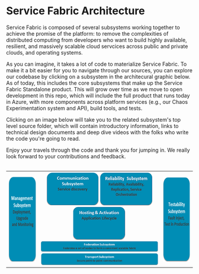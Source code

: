 # Service Fabric Architecture

Service Fabric is composed of several subsystems working together to achieve the promise of the platform: to remove the complexities of distributed computing from developers who want to build highly available, resilient, and massively scalable cloud servcices across public and private clouds, and operating systems. 

As you can imagine, it takes a lot of code to materialize Service Fabric. To make it a bit easier for you to navigate through our sources, you can explore our codebase by clicking on a subsystem in the architecural graphic below. As of today, this includes the core subsystems that make up the Service Fabric Standalone product. This will grow over time as we move to open development in this repo, which will include the full product that runs today in Azure, with more components across platform services (e.g., our Chaos Experimentation system and API), build tools, and tests. 

Clicking on an image below will take you to the related subsystem's top level source folder, which will contain introductory information, links to technical design documents and deep dive videos with the folks who write the code you're going to read. 

Enjoy your travels through the code and thank you for jumping in. We really look forward to your contributions and feedback.   
<br/>
 <table>
        <tr>
          <td align="right" width="130">
             <a href="https://github.com/GitTorre/service-fabric/tree/master/src/prod/src/Management"><img src="https://github.com/GitTorre/service-fabric/blob/master/docs/architecture/Images/Management_E.png" height="230" width="125" align="right" /></a>
          </td>
          <td align="center" width="564">
              <a href="https://github.com/GitTorre/service-fabric/tree/master/src/prod/src/Communication"><img src="https://github.com/GitTorre/service-fabric/blob/master/docs/architecture/Images/Communication_E.png" /></a> 
            <a href="https://github.com/GitTorre/service-fabric/tree/master/src/prod/src/Reliability"><img src="https://github.com/GitTorre/service-fabric/blob/master/docs/architecture/Images/Reliability_E.png" /></a>  
              <a href="https://github.com/GitTorre/service-fabric/tree/master/src/prod/src/Hosting2"><img src="https://github.com/GitTorre/service-fabric/blob/master/docs/architecture/Images/Hosting_E.png" /></a> 
            <br/>
              <a href="https://github.com/GitTorre/service-fabric/tree/master/src/prod/src/Federation"><img src="https://github.com/GitTorre/service-fabric/blob/master/docs/architecture/Images/Federation_E.png" /></a>  
              <a href="https://github.com/GitTorre/service-fabric/tree/master/src/prod/src/Transport"><img src="https://github.com/GitTorre/service-fabric/blob/master/docs/architecture/Images/Transport_E.png" /></a>
          </td>
        <td align="left" width="130">
             <a href="https://github.com/GitTorre/service-fabric/tree/master/src/prod/src/Testability"><img src="https://github.com/GitTorre/service-fabric/blob/master/docs/architecture/Images/Testability_E.png" height="230" width="125" align="left" /></a>
          </td>
        </tr>
 </table>
  





